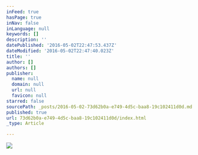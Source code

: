 ```yaml
---
inFeed: true
hasPage: true
inNav: false
inLanguage: null
keywords: []
description: ''
datePublished: '2016-05-02T22:47:53.437Z'
dateModified: '2016-05-02T22:47:40.023Z'
title: ''
author: []
authors: []
publisher:
  name: null
  domain: null
  url: null
  favicon: null
starred: false
sourcePath: _posts/2016-05-02-73d62b0a-e749-4d5c-baa8-19c102411d0d.md
published: true
url: 73d62b0a-e749-4d5c-baa8-19c102411d0d/index.html
_type: Article

---
```

![](https://the-grid-user-content.s3-us-west-2.amazonaws.com/223878fc-2240-4db4-b705-0787e4a81307.jpg)